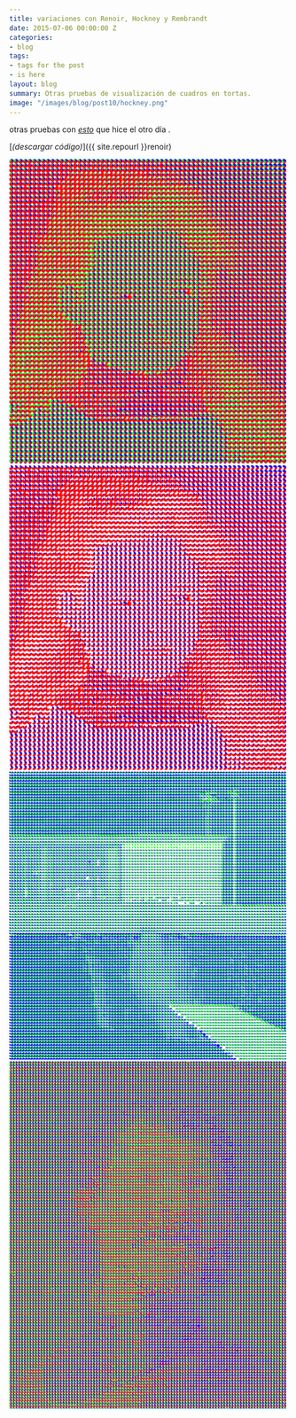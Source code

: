 ```yaml
---
title: variaciones con Renoir, Hockney y Rembrandt
date: 2015-07-06 00:00:00 Z
categories:
- blog
tags:
- tags for the post
- is here
layout: blog
summary: Otras pruebas de visualización de cuadros en tortas.
image: "/images/blog/post10/hockney.png"
---
```


otras pruebas con _[esto](http://mqvlm.github.io/blog/renoir.html)_ que hice el otro día .

[*(descargar código)*]({{ site.repourl }}renoir)

<img src='/images/blog/post10/renoir1.png' width="500"/>

<br>

<img src='/images/blog/post10/renoir2.png' width="500"/>

<br>

<img src='/images/blog/post10/hockney.png' width="500"/>

<br>

<img src='/images/blog/post10/rembrandt.png' width="500"/>

<br>
<br>